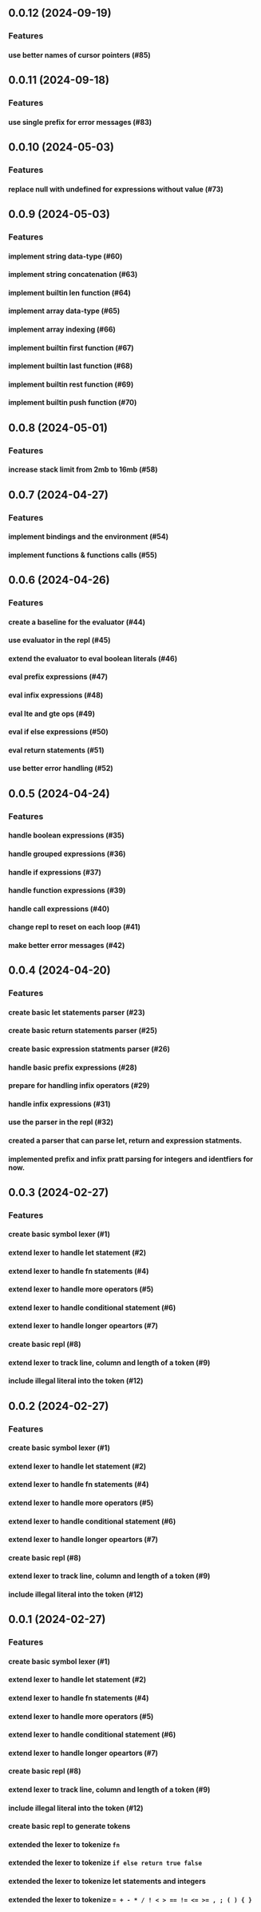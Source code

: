 ## 0.0.12 (2024-09-19)

### Features

#### use better names of cursor pointers (#85)

## 0.0.11 (2024-09-18)

### Features

#### use single prefix for error messages (#83)

## 0.0.10 (2024-05-03)

### Features

#### replace null with undefined for expressions without value (#73)

## 0.0.9 (2024-05-03)

### Features

#### implement string data-type (#60)

#### implement string concatenation (#63)

#### implement builtin len function (#64)

#### implement array data-type (#65)

#### implement array indexing (#66)

#### implement builtin first function (#67)

#### implement builtin last function (#68)

#### implement builtin rest function (#69)

#### implement builtin push function (#70)

## 0.0.8 (2024-05-01)

### Features

#### increase stack limit from 2mb to 16mb (#58)

## 0.0.7 (2024-04-27)

### Features

#### implement bindings and the environment (#54)

#### implement functions & functions calls (#55)

## 0.0.6 (2024-04-26)

### Features

#### create a baseline for the evaluator (#44)

#### use evaluator in the repl (#45)

#### extend the evaluator to eval boolean literals (#46)

#### eval prefix expressions (#47)

#### eval infix expressions (#48)

#### eval lte and gte ops (#49)

#### eval if else expressions (#50)

#### eval return statements (#51)

#### use better error handling (#52)

## 0.0.5 (2024-04-24)

### Features

#### handle boolean expressions (#35)

#### handle grouped expressions (#36)

#### handle if expressions (#37)

#### handle function expressions (#39)

#### handle call expressions (#40)

#### change repl to reset on each loop (#41)

#### make better error messages (#42)

## 0.0.4 (2024-04-20)

### Features

#### create basic let statements parser (#23)

#### create basic return statements parser (#25)

#### create basic expression statments parser (#26)

#### handle basic prefix expressions (#28)

#### prepare for handling infix operators (#29)

#### handle infix expressions (#31)

#### use the parser in the repl (#32)

#### created a parser that can parse let, return and expression statments.

#### implemented prefix and infix pratt parsing for integers and identfiers for now.

## 0.0.3 (2024-02-27)

### Features

#### create basic symbol lexer (#1)

#### extend lexer to handle let statement (#2)

#### extend lexer to handle fn statements (#4)

#### extend lexer to handle more operators (#5)

#### extend lexer to handle conditional statement (#6)

#### extend lexer to handle longer opeartors (#7)

#### create basic repl (#8)

#### extend lexer to track line, column and length of a token (#9)

#### include illegal literal into the token (#12)

## 0.0.2 (2024-02-27)

### Features

#### create basic symbol lexer (#1)

#### extend lexer to handle let statement (#2)

#### extend lexer to handle fn statements (#4)

#### extend lexer to handle more operators (#5)

#### extend lexer to handle conditional statement (#6)

#### extend lexer to handle longer opeartors (#7)

#### create basic repl (#8)

#### extend lexer to track line, column and length of a token (#9)

#### include illegal literal into the token (#12)

## 0.0.1 (2024-02-27)

### Features

#### create basic symbol lexer (#1)

#### extend lexer to handle let statement (#2)

#### extend lexer to handle fn statements (#4)

#### extend lexer to handle more operators (#5)

#### extend lexer to handle conditional statement (#6)

#### extend lexer to handle longer opeartors (#7)

#### create basic repl (#8)

#### extend lexer to track line, column and length of a token (#9)

#### include illegal literal into the token (#12)

#### create basic repl to generate tokens

#### extended the lexer to tokenize `fn`

#### extended the lexer to tokenize `if else return true false`

#### extended the lexer to tokenize let statements and integers

#### extended the lexer to tokenize `= + - * / ! < > == != <= >= , ; ( ) { }`
